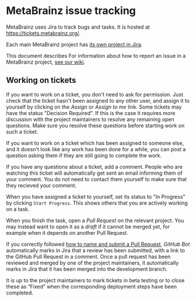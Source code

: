 # MetaBrainz issue tracking

MetaBrainz uses Jira to track bugs and tasks. It is hosted at https://tickets.metabrainz.org/.

Each main MetaBrainz project has [its own project in Jira](https://tickets.metabrainz.org/secure/BrowseProjects.jspa).

This document describes
For information about how to report an issue in a MetaBrainz project,
[see our wiki](https://wiki.musicbrainz.org/How_to_Report_an_Issue).

## Working on tickets

If you want to work on a ticket, you don't need to ask for permission. Just check
that the ticket hasn't been assigned to any other user, and assign it to yourself
by clicking on the _Assign_ or _Assign to me_ link.
Some tickets may have the status "Decision Required". If this is the case it requires
more discussion with the project maintainers to resolve any remaining open questions.
Make sure you resolve these questions before starting work on such a ticket.

If you want to work on a ticket which has been assigned to someone else, and it doesn't
look like any work has been done for a while, you can post a question asking them if
they are still going to complete the work.

If you have any questions about a ticket, add a comment. People who are watching
this ticket will automatically get sent an email informing them of your comment.
You do not need to contact them yourself to make sure that they recieved your comment.

When you have assigned a ticket to yourself, set its status to "In Progress" by clicking
`Start Progress`. This shows others that you are actively working on a task.

When you finish the task, open a _Pull Request_ on the relevant project.
You may instead want to open it as a _draft_ if it cannot be merged yet,
for example when it depends on another Pull Request.

If you correctly followed [how to name and submit a Pull Request](GitHub.md),
_GitHub Bot_ automatically marks in Jira that a review has been submitted,
with a link to the GitHub Pull Request in a comment.
Once a pull request has been reviewed and merged by one of the project maintainers,
it automatically marks in Jira that it has been merged into the development branch.

It is up to the project maintainers to mark tickets in beta testing or to close
these as “Fixed” when the corresponding deployment steps have been completed.
